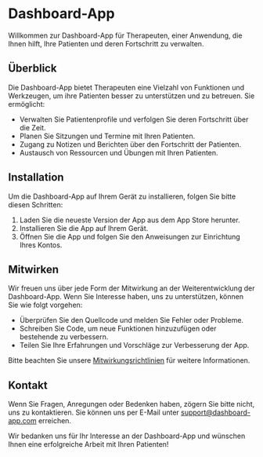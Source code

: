 # Dashboard-App

Willkommen zur Dashboard-App für Therapeuten, einer Anwendung, die Ihnen hilft, Ihre Patienten und deren Fortschritt zu verwalten.

## Überblick

Die Dashboard-App bietet Therapeuten eine Vielzahl von Funktionen und Werkzeugen, um ihre Patienten besser zu unterstützen und zu betreuen. Sie ermöglicht:

- Verwalten Sie Patientenprofile und verfolgen Sie deren Fortschritt über die Zeit.
- Planen Sie Sitzungen und Termine mit Ihren Patienten.
- Zugang zu Notizen und Berichten über den Fortschritt der Patienten.
- Austausch von Ressourcen und Übungen mit Ihren Patienten.

## Installation

Um die Dashboard-App auf Ihrem Gerät zu installieren, folgen Sie bitte diesen Schritten:

1. Laden Sie die neueste Version der App aus dem App Store herunter.
2. Installieren Sie die App auf Ihrem Gerät.
3. Öffnen Sie die App und folgen Sie den Anweisungen zur Einrichtung Ihres Kontos.

## Mitwirken

Wir freuen uns über jede Form der Mitwirkung an der Weiterentwicklung der Dashboard-App. Wenn Sie Interesse haben, uns zu unterstützen, können Sie wie folgt vorgehen:

- Überprüfen Sie den Quellcode und melden Sie Fehler oder Probleme.
- Schreiben Sie Code, um neue Funktionen hinzuzufügen oder bestehende zu verbessern.
- Teilen Sie Ihre Erfahrungen und Vorschläge zur Verbesserung der App.

Bitte beachten Sie unsere [Mitwirkungsrichtlinien](CONTRIBUTING.md) für weitere Informationen.

## Kontakt

Wenn Sie Fragen, Anregungen oder Bedenken haben, zögern Sie bitte nicht, uns zu kontaktieren. Sie können uns per E-Mail unter support@dashboard-app.com erreichen.

Wir bedanken uns für Ihr Interesse an der Dashboard-App und wünschen Ihnen eine erfolgreiche Arbeit mit Ihren Patienten!

